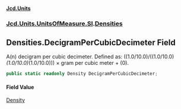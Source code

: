 #### [Jcd.Units](index.md 'index')
### [Jcd.Units.UnitsOfMeasure.SI](Jcd.Units.UnitsOfMeasure.SI.md 'Jcd.Units.UnitsOfMeasure.SI').[Densities](Densities.md 'Jcd.Units.UnitsOfMeasure.SI.Densities')

## Densities.DecigramPerCubicDecimeter Field

A(n) decigram per cubic decimeter. Defined as: ((1.0/10.0)/((1.0/10.0)*(1.0/10.0)*(1.0/10.0))) × gram per cubic meter + (0).

```csharp
public static readonly Density DecigramPerCubicDecimeter;
```

#### Field Value
[Density](Density.md 'Jcd.Units.UnitTypes.Density')